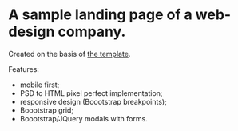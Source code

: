 # A sample landing page of a web-design company.
Created on the basis of <a href="https://github.com/DmitryBochkov/ActiveBox-landing-page/blob/master/ActiveBox.jpg" target="_blank">the template</a>.

Features:
<ul>
  <li>mobile first;</li>
  <li>PSD to HTML pixel perfect implementation;</li>
  <li>responsive design (Boootstrap breakpoints);</li>
  <li>Boootstrap grid;</li>
  <li>Boootstrap/JQuery modals with forms.</li>
</ul>
